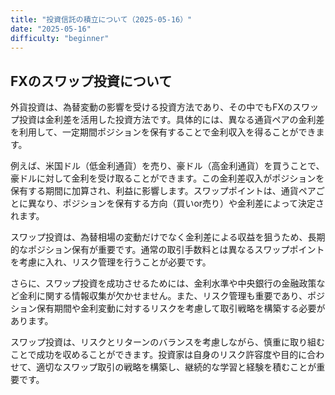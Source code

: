 ```yaml
---
title: "投資信託の積立について（2025-05-16）"
date: "2025-05-16"
difficulty: "beginner"
---
```


## FXのスワップ投資について

外貨投資は、為替変動の影響を受ける投資方法であり、その中でもFXのスワップ投資は金利差を活用した投資方法です。具体的には、異なる通貨ペアの金利差を利用して、一定期間ポジションを保有することで金利収入を得ることができます。

例えば、米国ドル（低金利通貨）を売り、豪ドル（高金利通貨）を買うことで、豪ドルに対して金利を受け取ることができます。この金利差収入がポジションを保有する期間に加算され、利益に影響します。スワップポイントは、通貨ペアごとに異なり、ポジションを保有する方向（買いor売り）や金利差によって決定されます。

スワップ投資は、為替相場の変動だけでなく金利差による収益を狙うため、長期的なポジション保有が重要です。通常の取引手数料とは異なるスワップポイントを考慮に入れ、リスク管理を行うことが必要です。

さらに、スワップ投資を成功させるためには、金利水準や中央銀行の金融政策など金利に関する情報収集が欠かせません。また、リスク管理も重要であり、ポジション保有期間や金利変動に対するリスクを考慮して取引戦略を構築する必要があります。

スワップ投資は、リスクとリターンのバランスを考慮しながら、慎重に取り組むことで成功を収めることができます。投資家は自身のリスク許容度や目的に合わせて、適切なスワップ取引の戦略を構築し、継続的な学習と経験を積むことが重要です。
